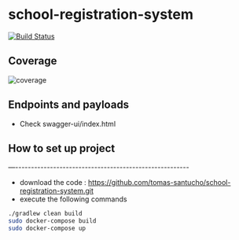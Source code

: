 # school-registration-system
[![Build Status](https://travis-ci.org/joemccann/dillinger.svg?branch=master)](https://travis-ci.org/joemccann/dillinger)
## Coverage
![coverage](https://i.imgur.com/GwEKO3G.png)

## Endpoints and payloads

- Check swagger-ui/index.html

## How to set up project
—-------------------------------------------------------
- download the code : https://github.com/tomas-santucho/school-registration-system.git
- execute the following commands
```sh
./gradlew clean build
sudo docker-compose build
sudo docker-compose up
```
